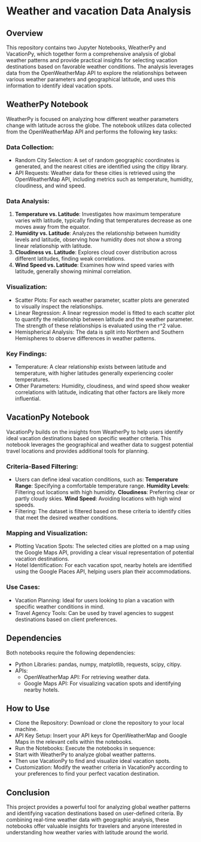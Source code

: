 # Weather and vacation Data Analysis

## Overview

This repository contains two Jupyter Notebooks, WeatherPy and VacationPy, which together form a comprehensive analysis of global weather patterns and provide practical insights for selecting vacation destinations based on favorable weather conditions. The analysis leverages data from the OpenWeatherMap API to explore the relationships between various weather parameters and geographical latitude, and uses this information to identify ideal vacation spots.

## WeatherPy Notebook

WeatherPy is focused on analyzing how different weather parameters change with latitude across the globe. The notebook utilizes data collected from the OpenWeatherMap API and performs the following key tasks:

### Data Collection:

- Random City Selection: A set of random geographic coordinates is generated, and the nearest cities are identified using the citipy library.
- API Requests: Weather data for these cities is retrieved using the OpenWeatherMap API, including metrics such as temperature, humidity, cloudiness, and wind speed.

### Data Analysis:

1. **Temperature vs. Latitude**: Investigates how maximum temperature varies with latitude, typically finding that temperatures decrease as one moves away from the equator.
2. **Humidity vs. Latitude**: Analyzes the relationship between humidity levels and latitude, observing how humidity does not show a strong linear relationship with latitude.
3. **Cloudiness vs. Latitude**: Explores cloud cover distribution across different latitudes, finding weak correlations.
4. **Wind Speed vs. Latitude**: Examines how wind speed varies with latitude, generally showing minimal correlation.

### Visualization:

- Scatter Plots: For each weather parameter, scatter plots are generated to visually inspect the relationships.
- Linear Regression: A linear regression model is fitted to each scatter plot to quantify the relationship between latitude and the weather parameter. The strength of these relationships is evaluated using the r^2 value.
- Hemispherical Analysis: The data is split into Northern and Southern Hemispheres to observe differences in weather patterns.

### Key Findings:

- Temperature: A clear relationship exists between latitude and temperature, with higher latitudes generally experiencing cooler temperatures.
- Other Parameters: Humidity, cloudiness, and wind speed show weaker correlations with latitude, indicating that other factors are likely more influential.

## VacationPy Notebook

VacationPy builds on the insights from WeatherPy to help users identify ideal vacation destinations based on specific weather criteria. This notebook leverages the geographical and weather data to suggest potential travel locations and provides additional tools for planning.

### Criteria-Based Filtering:

- Users can define ideal vacation conditions, such as:
**Temperature Range**: Specifying a comfortable temperature range.
**Humidity Levels**: Filtering out locations with high humidity.
**Cloudiness**: Preferring clear or partly cloudy skies.
**Wind Speed**: Avoiding locations with high wind speeds.
- Filtering: The dataset is filtered based on these criteria to identify cities that meet the desired weather conditions.

### Mapping and Visualization:

- Plotting Vacation Spots: The selected cities are plotted on a map using the Google Maps API, providing a clear visual representation of potential vacation destinations.
- Hotel Identification: For each vacation spot, nearby hotels are identified using the Google Places API, helping users plan their accommodations.

### Use Cases:

- Vacation Planning: Ideal for users looking to plan a vacation with specific weather conditions in mind.
- Travel Agency Tools: Can be used by travel agencies to suggest destinations based on client preferences.

## Dependencies

Both notebooks require the following dependencies:
- Python Libraries: pandas, numpy, matplotlib, requests, scipy, citipy.
- APIs:
     - OpenWeatherMap API: For retrieving weather data.
     - Google Maps API: For visualizing vacation spots and identifying nearby hotels.

## How to Use
- Clone the Repository: Download or clone the repository to your local machine.
- API Key Setup: Insert your API keys for OpenWeatherMap and Google Maps in the relevant cells within the notebooks.
- Run the Notebooks: Execute the notebooks in sequence:
- Start with WeatherPy to analyze global weather patterns.
- Then use VacationPy to find and visualize ideal vacation spots.
- Customization: Modify the weather criteria in VacationPy according to your preferences to find your perfect vacation destination.

## Conclusion
This project provides a powerful tool for analyzing global weather patterns and identifying vacation destinations based on user-defined criteria. By combining real-time weather data with geographic analysis, these notebooks offer valuable insights for travelers and anyone interested in understanding how weather varies with latitude around the world.



